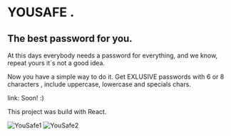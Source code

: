 # YOUSAFE . 
## The best password for you. 

At this days everybody needs a password for everything, and we know, repeat yours it´s not a good idea. 

Now you have a simple way to do it. Get EXLUSIVE passwords with 6 or 8 
characters , include uppercase, lowercase and specials chars.

link: Soon! :)



This project was build with  React.


![YouSafe1](https://user-images.githubusercontent.com/101474322/183260987-48ab5fdc-80c8-487d-9962-7e3894b3eeb4.jpg)
![YouSafe2](https://user-images.githubusercontent.com/101474322/183260992-628e712d-87ea-46f7-826d-659ad32fc406.jpg)
